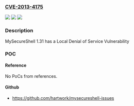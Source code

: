 ### [CVE-2013-4175](https://cve.mitre.org/cgi-bin/cvename.cgi?name=CVE-2013-4175)
![](https://img.shields.io/static/v1?label=Product&message=MySecureShell&color=blue)
![](https://img.shields.io/static/v1?label=Version&message=1.31%20&color=brightgreen)
![](https://img.shields.io/static/v1?label=Vulnerability&message=denial%20of%20service&color=brightgreen)

### Description

MySecureShell 1.31 has a Local Denial of Service Vulnerability

### POC

#### Reference
No PoCs from references.

#### Github
- https://github.com/hartwork/mysecureshell-issues

